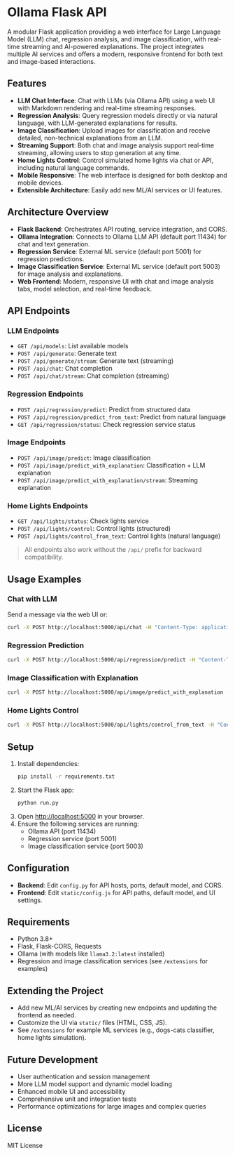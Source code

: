 # Ollama Flask API

A modular Flask application providing a web interface for Large Language Model (LLM) chat, regression analysis, and image classification, with real-time streaming and AI-powered explanations. The project integrates multiple AI services and offers a modern, responsive frontend for both text and image-based interactions.

## Features

- **LLM Chat Interface**: Chat with LLMs (via Ollama API) using a web UI with Markdown rendering and real-time streaming responses.
- **Regression Analysis**: Query regression models directly or via natural language, with LLM-generated explanations for results.
- **Image Classification**: Upload images for classification and receive detailed, non-technical explanations from an LLM.
- **Streaming Support**: Both chat and image analysis support real-time streaming, allowing users to stop generation at any time.
- **Home Lights Control**: Control simulated home lights via chat or API, including natural language commands.
- **Mobile Responsive**: The web interface is designed for both desktop and mobile devices.
- **Extensible Architecture**: Easily add new ML/AI services or UI features.

## Architecture Overview

- **Flask Backend**: Orchestrates API routing, service integration, and CORS.
- **Ollama Integration**: Connects to Ollama LLM API (default port 11434) for chat and text generation.
- **Regression Service**: External ML service (default port 5001) for regression predictions.
- **Image Classification Service**: External ML service (default port 5003) for image analysis and explanations.
- **Web Frontend**: Modern, responsive UI with chat and image analysis tabs, model selection, and real-time feedback.

## API Endpoints

### LLM Endpoints
- `GET /api/models`: List available models
- `POST /api/generate`: Generate text
- `POST /api/generate/stream`: Generate text (streaming)
- `POST /api/chat`: Chat completion
- `POST /api/chat/stream`: Chat completion (streaming)

### Regression Endpoints
- `POST /api/regression/predict`: Predict from structured data
- `POST /api/regression/predict_from_text`: Predict from natural language
- `GET /api/regression/status`: Check regression service status

### Image Endpoints
- `POST /api/image/predict`: Image classification
- `POST /api/image/predict_with_explanation`: Classification + LLM explanation
- `POST /api/image/predict_with_explanation/stream`: Streaming explanation

### Home Lights Endpoints
- `GET /api/lights/status`: Check lights service
- `POST /api/lights/control`: Control lights (structured)
- `POST /api/lights/control_from_text`: Control lights (natural language)

> All endpoints also work without the `/api/` prefix for backward compatibility.

## Usage Examples

### Chat with LLM
Send a message via the web UI or:
```bash
curl -X POST http://localhost:5000/api/chat -H "Content-Type: application/json" -d '{"model": "llama3.2:latest", "messages": [{"role": "user", "content": "Hello!"}]}'
```

### Regression Prediction
```bash
curl -X POST http://localhost:5000/api/regression/predict -H "Content-Type: application/json" -d '{"age": 30, "sex": "male", "bmi": 25.0, "children": 1, "smoker": "no", "region": "northeast", "model": "random_forest"}'
```

### Image Classification with Explanation
```bash
curl -X POST http://localhost:5000/api/image/predict_with_explanation -F "image=@path/to/image.jpg" -F "model=llama3.2:latest"
```

### Home Lights Control
```bash
curl -X POST http://localhost:5000/api/lights/control_from_text -H "Content-Type: application/json" -d '{"text": "Turn on the living room lights", "model": "llama3.2:latest"}'
```

## Setup

1. Install dependencies:
   ```bash
   pip install -r requirements.txt
   ```
2. Start the Flask app:
   ```bash
   python run.py
   ```
3. Open [http://localhost:5000](http://localhost:5000) in your browser.
4. Ensure the following services are running:
   - Ollama API (port 11434)
   - Regression service (port 5001)
   - Image classification service (port 5003)

## Configuration

- **Backend**: Edit `config.py` for API hosts, ports, default model, and CORS.
- **Frontend**: Edit `static/config.js` for API paths, default model, and UI settings.

## Requirements

- Python 3.8+
- Flask, Flask-CORS, Requests
- Ollama (with models like `llama3.2:latest` installed)
- Regression and image classification services (see `/extensions` for examples)

## Extending the Project

- Add new ML/AI services by creating new endpoints and updating the frontend as needed.
- Customize the UI via `static/` files (HTML, CSS, JS).
- See `/extensions` for example ML services (e.g., dogs-cats classifier, home lights simulation).

## Future Development

- User authentication and session management
- More LLM model support and dynamic model loading
- Enhanced mobile UI and accessibility
- Comprehensive unit and integration tests
- Performance optimizations for large images and complex queries

## License

MIT License
